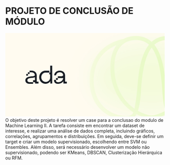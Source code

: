 # PROJETO DE CONCLUSÃO DE MÓDULO
![alt text](image.png)
O objetivo deste projeto é resolver um case para a conclusao do modulo de Machine Learning II. A tarefa consiste em encontrar um dataset de interesse, e realizar uma análise de dados completa, incluindo gráficos, correlações, agrupamentos e distribuições. Em seguida, deve-se definir um target e criar um modelo supervisionado, escolhendo entre SVM ou Ensembles. Além disso, será necessário desenvolver um modelo não supervisionado, podendo ser KMeans, DBSCAN, Clusterização Hierárquica ou RFM.